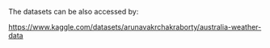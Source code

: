 The datasets can be also accessed by:

https://www.kaggle.com/datasets/arunavakrchakraborty/australia-weather-data

